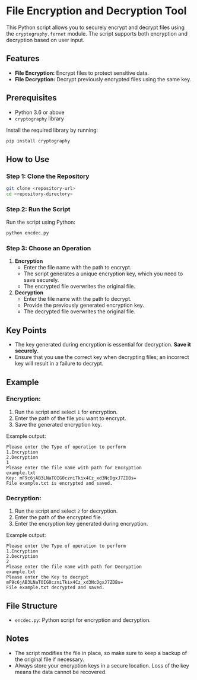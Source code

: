 # File Encryption and Decryption Tool

This Python script allows you to securely encrypt and decrypt files using the `cryptography.fernet` module. The script supports both encryption and decryption based on user input.

## Features
- **File Encryption:** Encrypt files to protect sensitive data.
- **File Decryption:** Decrypt previously encrypted files using the same key.

## Prerequisites
- Python 3.6 or above
- `cryptography` library

Install the required library by running:
```bash
pip install cryptography
```

## How to Use

### Step 1: Clone the Repository
```bash
git clone <repository-url>
cd <repository-directory>
```

### Step 2: Run the Script
Run the script using Python:
```bash
python encdec.py
```

### Step 3: Choose an Operation
1. **Encryption**
   - Enter the file name with the path to encrypt.
   - The script generates a unique encryption key, which you need to save securely.
   - The encrypted file overwrites the original file.
2. **Decryption**
   - Enter the file name with the path to decrypt.
   - Provide the previously generated encryption key.
   - The decrypted file overwrites the original file.

## Key Points
- The key generated during encryption is essential for decryption. **Save it securely.**
- Ensure that you use the correct key when decrypting files; an incorrect key will result in a failure to decrypt.

## Example
### Encryption:
1. Run the script and select `1` for encryption.
2. Enter the path of the file you want to encrypt.
3. Save the generated encryption key.

Example output:
```
Please enter the Type of operation to perform
1.Encryption
2.Decryption
1
Please enter the file name with path for Encryption
example.txt
Key: mF9c6jAB3LNaTOIG0czniTkix4Cz_xd3NcDgxJ7ZDBs=
File example.txt is encrypted and saved.
```

### Decryption:
1. Run the script and select `2` for decryption.
2. Enter the path of the encrypted file.
3. Enter the encryption key generated during encryption.

Example output:
```
Please enter the Type of operation to perform
1.Encryption
2.Decryption
2
Please enter the file name with path for Decryption
example.txt
Please enter the Key to decrypt
mF9c6jAB3LNaTOIG0czniTkix4Cz_xd3NcDgxJ7ZDBs=
File example.txt decrypted and saved.
```

## File Structure
- `encdec.py`: Python script for encryption and decryption.

## Notes
- The script modifies the file in place, so make sure to keep a backup of the original file if necessary.
- Always store your encryption keys in a secure location. Loss of the key means the data cannot be recovered.

